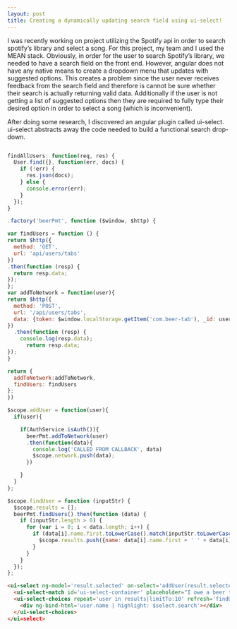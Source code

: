 ```yaml
---
layout: post
title: Creating a dynamically updating search field using ui-select!
---
```


I was recently working on project utilizing the Spotify api in order to search spotify’s library and select a song. For this project, my team and I used the MEAN stack. Obviously, in order for the user to search Spotify’s library, we needed to have a search field on the front end. However, angular does not have any native means to create a dropdown menu that updates with suggested options. This creates a problem since the user never receives feedback from the search field and therefore is cannot be sure whether their search is actually returning valid data. Additionally if the user is not getting a list of suggested options then they are required to fully type their desired option in order to select a song (which is inconvenient).

After doing some research, I discovered an angular plugin called ui-select. ui-select abstracts away the code needed to build a functional search drop-down.  


```JavaScript

findAllUsers: function(req, res) {
  User.find({}, function(err, docs) {
    if (!err) {
      res.json(docs);
    } else {
      console.error(err);
    }
  });
}
  ```
  ```Javascript
.factory('beerPmt', function ($window, $http) {

var findUsers = function () {
  return $http({
    method: 'GET',
    url: 'api/users/tabs'
  })
  .then(function (resp) {
    return resp.data;
  });
};
var addToNetwork = function(user){
  return $http({
    method: 'POST',
    url: '/api/users/tabs',
    data: {token: $window.localStorage.getItem('com.beer-tab'), _id: user._id}
  })
    .then(function (resp) {
      console.log(resp.data);
        return resp.data;
  });
}

  return {
    addToNetwork:addToNetwork,
    findUsers: findUsers
  };
})
```
```javascript
$scope.addUser = function(user){
  if(user){

    if(AuthService.isAuth()){
      beerPmt.addToNetwork(user)
      .then(function(data){
        console.log('CALLED FROM CALLBACK', data)
        $scope.network.push(data);
      })

    }
  }
};

$scope.findUser = function (inputStr) {
  $scope.results = [];
  beerPmt.findUsers().then(function (data) {
    if (inputStr.length > 0) {
      for (var i = 0; i < data.length; i++) {
        if (data[i].name.first.toLowerCase().match(inputStr.toLowerCase()) !== null || data[i].name.last.toLowerCase().match(inputStr.toLowerCase()) !== null) {
          $scope.results.push({name: data[i].name.first + ' ' + data[i].name.last, username: data[i].username, _id: data[i]._id});
        }
      }
    }
  });
};
```

```html
<ui-select ng-model='result.selected' on-select='addUser(result.selected); toggle()'  theme="bootstrap" ng-disabled="false" reset-search-input="false" uiSelectConfig.appendToBody = true; style="width: 300px;">
  <ui-select-match id='ui-select-container' placeholder="I owe a beer to...">{{$select.selected.name}}</ui-select-match>
  <ui-select-choices repeat='user in results|limitTo:10' refresh='findUser($select.search)' refresh-delay='0'>
    <div ng-bind-html='user.name | highlight: $select.search'></div>
  </ui-select-choices>
</ui=select>
```
